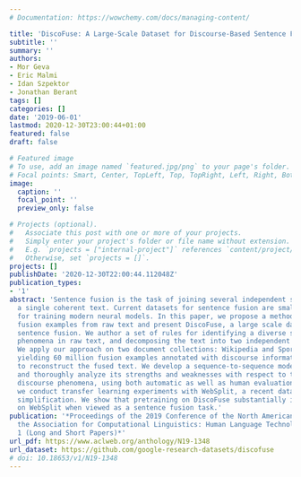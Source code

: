```yaml
---
# Documentation: https://wowchemy.com/docs/managing-content/

title: 'DiscoFuse: A Large-Scale Dataset for Discourse-Based Sentence Fusion'
subtitle: ''
summary: ''
authors:
- Mor Geva
- Eric Malmi
- Idan Szpektor
- Jonathan Berant
tags: []
categories: []
date: '2019-06-01'
lastmod: 2020-12-30T23:00:44+01:00
featured: false
draft: false

# Featured image
# To use, add an image named `featured.jpg/png` to your page's folder.
# Focal points: Smart, Center, TopLeft, Top, TopRight, Left, Right, BottomLeft, Bottom, BottomRight.
image:
  caption: ''
  focal_point: ''
  preview_only: false

# Projects (optional).
#   Associate this post with one or more of your projects.
#   Simply enter your project's folder or file name without extension.
#   E.g. `projects = ["internal-project"]` references `content/project/deep-learning/index.md`.
#   Otherwise, set `projects = []`.
projects: []
publishDate: '2020-12-30T22:00:44.112048Z'
publication_types:
- '1'
abstract: 'Sentence fusion is the task of joining several independent sentences into
  a single coherent text. Current datasets for sentence fusion are small and insufficient
  for training modern neural models. In this paper, we propose a method for automatically-generating
  fusion examples from raw text and present DiscoFuse, a large scale dataset for discourse-based
  sentence fusion. We author a set of rules for identifying a diverse set of discourse
  phenomena in raw text, and decomposing the text into two independent sentences.
  We apply our approach on two document collections: Wikipedia and Sports articles,
  yielding 60 million fusion examples annotated with discourse information required
  to reconstruct the fused text. We develop a sequence-to-sequence model on DiscoFuse
  and thoroughly analyze its strengths and weaknesses with respect to the various
  discourse phenomena, using both automatic as well as human evaluation. Finally,
  we conduct transfer learning experiments with WebSplit, a recent dataset for text
  simplification. We show that pretraining on DiscoFuse substantially improves performance
  on WebSplit when viewed as a sentence fusion task.'
publication: '*Proceedings of the 2019 Conference of the North American Chapter of
  the Association for Computational Linguistics: Human Language Technologies, Volume
  1 (Long and Short Papers)*'
url_pdf: https://www.aclweb.org/anthology/N19-1348
url_dataset: https://github.com/google-research-datasets/discofuse
# doi: 10.18653/v1/N19-1348
---
```

